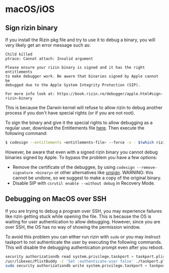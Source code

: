 # macOS/iOS

## Sign rizin binary
If you install the Rizin pkg file and try to use it to debug a binary, you
will very likely get an error message such as:
```
Child killed
ptrace: Cannot attach: Invalid argument

Please ensure your rizin binary is signed and it has the right entitlements
to make debugger work. Be aware that binaries signed by Apple cannot be
debugged due to the Apple System Integrity Protection (SIP).

For more info look at: https://book.rizin.re/debugger/apple.html#sign-rizin-binary
```

This is because the Darwin kernel will refuse to allow rizin to debug another
process if you don't have special rights (or if you are not root).

To sign the binary and give it the special rights to allow debugging as a
regular user, download the Entitlements file
[here](https://github.com/rizinorg/rizin/blob/dev/binrz/rizin/rizin_macos.xml).
Then execute the following command:

```bash
$ codesign --entitlements <entitlements-file> --force -s - $(which rizin)
```

However, be aware that even with a signed rizin binary you cannot debug
binaries signed by Apple. To bypass the problem you have a few options:
- Remove the certificate of the debuggee, by using
  `codesign --remove-signature <binary>` or other alternatives like
  [unsign](https://github.com/steakknife/unsign). WARNING: this cannot be
  undone, so we suggest to make a copy of the original binary.
- Disable SIP with `csrutil enable --without debug` in Recovery Mode.


## Debugging on MacOS over SSH

If you are trying to debug a program over SSH, you may experience failures
like rizin getting stuck while opening the file. This is because the OS is
waiting for user authentication to allow debugging. However, since
you are over SSH, the OS has no way of showing the permission window.

To avoid this problem you can either run rizin with `sudo` or you may
instruct taskport to not authenticate the user by executing the following
commands. This will disable the debugging authentication prompt even after
you reboot.

```bash
security authorizationdb read system.privilege.taskport > taskport.plist
/usr/libexec/PlistBuddy -c 'Set :authenticate-user false' ./taskport.plist
sudo security authorizationdb write system.privilege.taskport < taskport.plist
```

